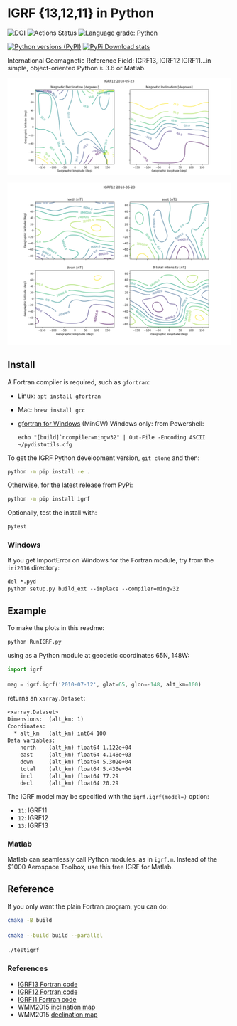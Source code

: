 # IGRF {13,12,11} in Python

[![DOI](https://zenodo.org/badge/33064474.svg)](https://zenodo.org/badge/latestdoi/33064474)
![Actions Status](https://github.com/space-physics/igrf/workflows/ci/badge.svg)
[![Language grade: Python](https://img.shields.io/lgtm/grade/python/g/space-physics/igrf.svg?logo=lgtm&logoWidth=18)](https://lgtm.com/projects/g/space-physics/igrf/context:python)

[![Python versions (PyPI)](https://img.shields.io/pypi/pyversions/igrf.svg)](https://pypi.python.org/pypi/igrf)
[![PyPi Download stats](http://pepy.tech/badge/igrf)](http://pepy.tech/project/igrf)

International Geomagnetic Reference Field: IGRF13, IGRF12 IGRF11...in simple, object-oriented Python &ge; 3.6 or Matlab.

![image](src/igrf/tests/incldecl.png)

![image](src/igrf/tests/vectors.png)

## Install

A Fortran compiler is required, such as `gfortran`:

* Linux: `apt install gfortran`
* Mac: `brew install gcc`
* [gfortran for Windows](https://www.scivision.dev/windows-gcc-gfortran-cmake-make-install/) (MinGW)
   Windows only: from Powershell:

   ```posh
   echo "[build]`ncompiler=mingw32" | Out-File -Encoding ASCII ~/pydistutils.cfg
   ```

To get the IGRF Python development version, `git clone` and then:

```sh
python -m pip install -e .
```

Otherwise, for the latest release from PyPi:
```sh
python -m pip install igrf
```

Optionally, test the install with:
```sh
pytest
```

### Windows
If you get ImportError on Windows for the Fortran module, try from the `iri2016` directory:

```posh
del *.pyd
python setup.py build_ext --inplace --compiler=mingw32
```


## Example
To make the plots in this readme:

```sh
python RunIGRF.py
```

using as a Python module at geodetic coordinates 65N, 148W:

```python
import igrf

mag = igrf.igrf('2010-07-12', glat=65, glon=-148, alt_km=100)
```

returns an `xarray.Dataset`:

```
<xarray.Dataset>
Dimensions:  (alt_km: 1)
Coordinates:
  * alt_km   (alt_km) int64 100
Data variables:
    north    (alt_km) float64 1.122e+04
    east     (alt_km) float64 4.148e+03
    down     (alt_km) float64 5.302e+04
    total    (alt_km) float64 5.436e+04
    incl     (alt_km) float64 77.29
    decl     (alt_km) float64 20.29
```

The IGRF model may be specified with the `igrf.igrf(model=)` option:

* `11`: IGRF11
* `12`: IGRF12
* `13`: IGRF13

### Matlab

Matlab can seamlessly call Python modules, as in `igrf.m`.
Instead of the $1000 Aerospace Toolbox, use this free IGRF for Matlab.

## Reference

If you only want the plain Fortran program, you can do:

```sh
cmake -B build

cmake --build build --parallel

./testigrf
```

### References

* [IGRF13 Fortran code](http://www.ngdc.noaa.gov/IAGA/vmod/igrf13.f)
* [IGRF12 Fortran code](http://www.ngdc.noaa.gov/IAGA/vmod/igrf12.f)
* [IGRF11 Fortran code](http://www.ngdc.noaa.gov/IAGA/vmod/igrf11.f)
* WMM2015 [inclination map](https://www.ngdc.noaa.gov/geomag/WMM/data/WMM2015/WMM2015_I_MERC.pdf)
* WMM2015 [declination map](https://www.ngdc.noaa.gov/geomag/WMM/data/WMM2015/WMM2015_D_MERC.pdf)
